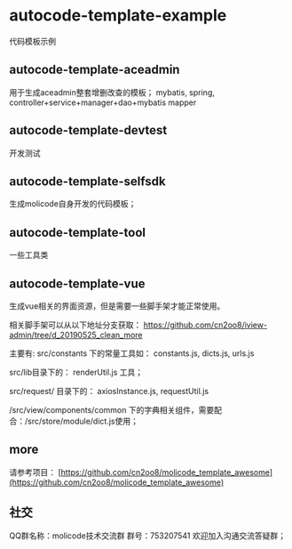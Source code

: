 # autocode-template-example
代码模板示例

## autocode-template-aceadmin
用于生成aceadmin整套增删改查的模板；
mybatis, spring, controller+service+manager+dao+mybatis mapper

## autocode-template-devtest
开发测试

## autocode-template-selfsdk
生成molicode自身开发的代码模板；

## autocode-template-tool
一些工具类


## autocode-template-vue
生成vue相关的界面资源，但是需要一些脚手架才能正常使用。

相关脚手架可以从以下地址分支获取：
https://github.com/cn2oo8/iview-admin/tree/d_20190525_clean_more 


主要有: src/constants 下的常量工具如：
constants.js,     dicts.js,     urls.js

src/lib目录下的： renderUtil.js 工具；

src/request/ 目录下的： axiosInstance.js, requestUtil.js

/src/view/components/common 下的字典相关组件，需要配合：/src/store/module/dict.js使用；



## more
请参考项目：
[https://github.com/cn2oo8/molicode_template_awesome](https://github.com/cn2oo8/molicode_template_awesome)


## 社交
QQ群名称：molicode技术交流群 群号：753207541
欢迎加入沟通交流答疑群；

